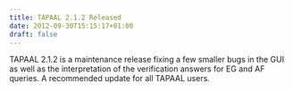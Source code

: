 ```yaml
---
title: TAPAAL 2.1.2 Released 
date: 2012-09-30T15:15:17+01:00
draft: false
---
```


TAPAAL 2.1.2 is a maintenance release fixing a few smaller bugs in the GUI as well as the interpretation of the verification answers for EG and AF queries. A recommended update for all TAPAAL users.